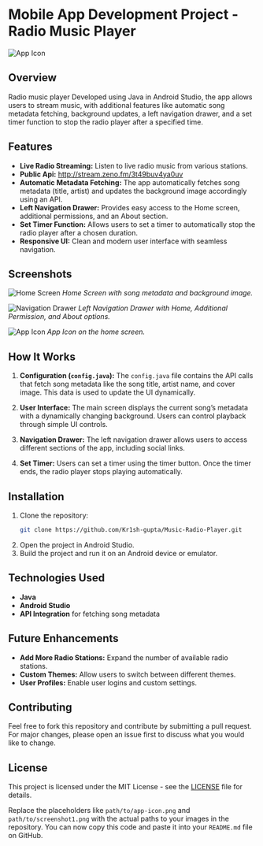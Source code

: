 # Mobile App Development Project - Radio Music Player

![App Icon](https://github.com/Kr1sh-gupta/Music-Radio-Player/blob/main/app/src/main/res/drawable/radio.png)


## Overview

Radio music player Developed using Java in Android Studio, the app allows users to stream music, with additional features like automatic song metadata fetching, background updates, a left navigation drawer, and a set timer function to stop the radio player after a specified time.

## Features

- **Live Radio Streaming:** Listen to live radio music from various stations.
- **Public Api:** http://stream.zeno.fm/3t49buv4ya0uv
- **Automatic Metadata Fetching:** The app automatically fetches song metadata (title, artist) and updates the background image accordingly using an API.
- **Left Navigation Drawer:** Provides easy access to the Home screen, additional permissions, and an About section.
- **Set Timer Function:** Allows users to set a timer to automatically stop the radio player after a chosen duration.
- **Responsive UI:** Clean and modern user interface with seamless navigation.

## Screenshots

![Home Screen](https://github.com/Kr1sh-gupta/Music-Radio-Player/blob/main/screenshot/IMG-20240728-WA0012.jpg)
*Home Screen with song metadata and background image.*

![Navigation Drawer](https://github.com/Kr1sh-gupta/Music-Radio-Player/blob/main/screenshot/IMG-20240728-WA0014.jpg)
*Left Navigation Drawer with Home, Additional Permission, and About options.*

![App Icon](https://github.com/Kr1sh-gupta/Music-Radio-Player/blob/main/screenshot/IMG-20240728-WA0017.jpg)
*App Icon on the home screen.*

## How It Works

1. **Configuration (`config.java`):** The `config.java` file contains the API calls that fetch song metadata like the song title, artist name, and cover image. This data is used to update the UI dynamically.
  
2. **User Interface:** The main screen displays the current song’s metadata with a dynamically changing background. Users can control playback through simple UI controls.
  
3. **Navigation Drawer:** The left navigation drawer allows users to access different sections of the app, including social links.

4. **Set Timer:** Users can set a timer using the timer button. Once the timer ends, the radio player stops playing automatically.

## Installation

1. Clone the repository:
   ```bash
   git clone https://github.com/Kr1sh-gupta/Music-Radio-Player.git
   ```
2. Open the project in Android Studio.
3. Build the project and run it on an Android device or emulator.

## Technologies Used

- **Java**
- **Android Studio**
- **API Integration** for fetching song metadata

## Future Enhancements

- **Add More Radio Stations:** Expand the number of available radio stations.
- **Custom Themes:** Allow users to switch between different themes.
- **User Profiles:** Enable user logins and custom settings.

## Contributing

Feel free to fork this repository and contribute by submitting a pull request. For major changes, please open an issue first to discuss what you would like to change.

## License

This project is licensed under the MIT License - see the [LICENSE](LICENSE) file for details.

Replace the placeholders like `path/to/app-icon.png` and `path/to/screenshot1.png` with the actual paths to your images in the repository. You can now copy this code and paste it into your `README.md` file on GitHub.
